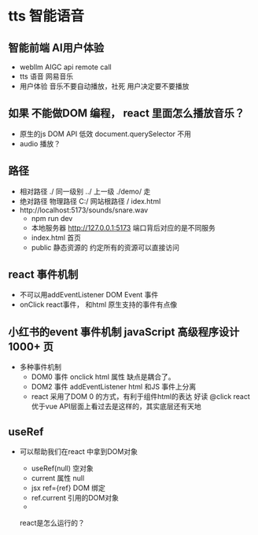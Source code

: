 # tts 智能语音

## 智能前端 AI用户体验
- webllm 
  AIGC api remote call
- tts 语音
  网易音乐 
- 用户体验
  音乐不要自动播放，社死
  用户决定要不要播放 

## 如果 不能做DOM 编程， react 里面怎么播放音乐？
- 原生的js DOM API 低效  document.querySelector 不用
- audio 播放？

## 路径
- 相对路径
  ./ 同一级别
  ../ 上一级
  ./demo/ 走
- 绝对路径
  物理路径 C:/
  网站根路径 /  idex.html
- http://localhost:5173/sounds/snare.wav
  - npm run dev
  - 本地服务器 http://127.0.0.1:5173
  端口背后对应的是不同服务
  - index.html 首页
  - public 静态资源的 
    约定所有的资源可以直接访问

## react 事件机制
   - 不可以用addEventListener DOM Event 事件
   - onClick react事件， 和html 原生支持的事件有点像

   ## 小红书的event 事件机制 javaScript 高级程序设计 1000+ 页
   - 多种事件机制
     - DOM0 事件
       onclick html 属性 缺点是耦合了。
     - DOM2 事件
       addEventListener html 和JS 事件上分离
     - react 
       采用了DOM 0 的方式，有利于组件html的表达 好读
       @click react 优于vue
       API层面上看过去是这样的，其实底层还有天地

## useRef
- 可以帮助我们在react 中拿到DOM对象
  - useRef(null) 空对象
  - current 属性 null 
  - jsx ref={ref} DOM 绑定
  - ref.current 引用的DOM对象 


  *
  react是怎么运行的？
